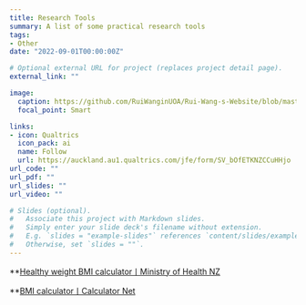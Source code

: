 ```yaml
---
title: Research Tools
summary: A list of some practical research tools
tags:
- Other
date: "2022-09-01T00:00:00Z"

# Optional external URL for project (replaces project detail page).
external_link: ""

image:
  caption: https://github.com/RuiWanginUOA/Rui-Wang-s-Website/blob/master/content/project/example/featured_BMI.png
  focal_point: Smart

links:
- icon: Qualtrics
  icon_pack: ai
  name: Follow
  url: https://auckland.au1.qualtrics.com/jfe/form/SV_bOfETKNZCCuHHjo
url_code: ""
url_pdf: ""
url_slides: ""
url_video: ""

# Slides (optional).
#   Associate this project with Markdown slides.
#   Simply enter your slide deck's filename without extension.
#   E.g. `slides = "example-slides"` references `content/slides/example-slides.md`.
#   Otherwise, set `slides = ""`.
---
```


**[Healthy weight BMI calculator丨Ministry of Health NZ](https://www.health.govt.nz/your-health/healthy-living/food-activity-and-sleep/healthy-weight-bmi-calculator)

**[BMI calculator丨Calculator Net](https://www.calculator.net/bmi-calculator.html)
